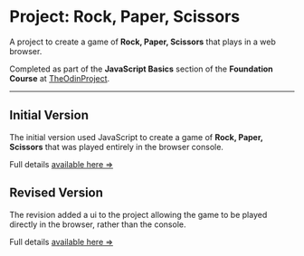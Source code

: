 # Project: Rock, Paper, Scissors

A project to create a game of **Rock, Paper, Scissors** that plays in a web browser.

Completed as part of the **JavaScript Basics** section of the **Foundation Course** at
[TheOdinProject](https://www.theodinproject.com).

---

## Initial Version

The initial version used JavaScript to create a game of **Rock, Paper, Scissors** that was played entirely in the
browser console.

Full details [available here &rArr;](./Initial.md)

## Revised Version

The revision added a ui to the project allowing the game to be played directly in the browser, rather than the console.

Full details [available here &rArr;](./Revisit.md)

